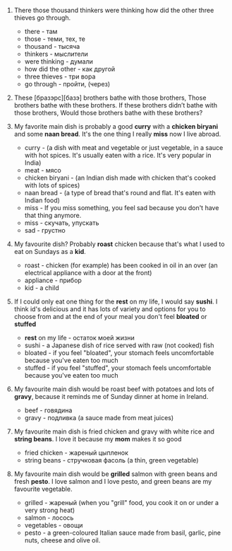 
1. There those thousand thinkers were thinking how did the other three thieves go through.
   - there - там
   - those - теми, тех, те
   - thousand - тысяча
   - thinkers - мыслители
   - were thinking - думали
   - how did the other - как другой
   - three thieves - три вора
   - go through - пройти, (через)

2. These [бразэрс][базэ] brothers bathe with those brothers, 
Those brothers bathe with these brothers. 
If these brothers didn’t bathe with those brothers,
Would those brothers bathe with these brothers?


1. My favorite main dish is probably a good **curry** with a **chicken biryani** and some **naan bread**.
It's the one thing I really **miss** now I live abroad.
   - curry - (a dish with meat and vegetable or just vegetable, in a sauce with hot spices. 
   It's usually eaten with a rice. It's very popular in India)
   - meat - мясо
   - chicken biryani - (an Indian dish made with chicken that's cooked with lots of spices)
   - naan bread - (a type of bread that's round and flat. It's eaten with Indian food)
   - miss - If you miss something, you feel sad because you don't have that thing anymore.
   - miss - скучать, упускать
   - sad - грустно
2. My favourite dish? Probably **roast** chicken because that's what I used to eat on Sundays as a **kid**.
   - roast - chicken (for example) has been cooked in oil in an over (an electrical appliance with a door at the front)
   - appliance - прибор
   - kid - a child
3. If I could only eat one thing for the **rest** on my life, I would say **sushi**. I think id's delicious
and it has lots of variety and options for you to choose from and at the end of your meal you don't feel **bloated** or
**stuffed**
   - **rest** on my life - остаток моей жизни
   - sushi - a Japanese dish of rice served with raw (not cooked) fish
   - bloated - if you feel "bloated", your stomach feels uncomfortable because you've eaten too much
   - stuffed - if you feel "stuffed", your stomach feels uncomfortable because you've eaten too much
4. My favourite main dish would be roast beef with potatoes and lots of **gravy**, because it reminds me of Sunday 
dinner at home in Ireland.
   - beef - говядина
   - gravy - подливка (a sauce made from meat juices)
5. My favourite main dish is fried chicken and gravy with white rice and **string beans**. I love it because my **mom** 
makes it so good
   - fried chicken - жареный цыпленок
   - string beans - стручковая фасоль (a thin, green vegetable)
6. My favourite main dish would be **grilled** salmon with green beans and fresh **pesto**. I love salmon and I love 
pesto, and green beans are my favourite vegetable.
   - grilled - жареный (when you "grill" food, you cook it on or under a very strong heat)
   - salmon - лосось
   - vegetables - овощи
   - pesto - a green-coloured Italian sauce made from basil, garlic, pine nuts, cheese and olive oil.

